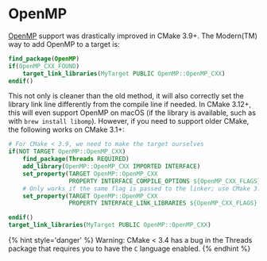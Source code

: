 # OpenMP

[OpenMP] support was drastically improved in CMake 3.9+. The Modern(TM) way to add OpenMP to a target is:


```cmake
find_package(OpenMP)
if(OpenMP_CXX_FOUND)
    target_link_libraries(MyTarget PUBLIC OpenMP::OpenMP_CXX)
endif()
```

This not only is cleaner than the old method, it will also correctly set the library link line differently from the compile line if needed. In CMake 3.12+, this will even support OpenMP on macOS (if the library is available, such as with `brew install libomp`). However, if you need to support older CMake, the following works on CMake 3.1+:


```cmake
# For CMake < 3.9, we need to make the target ourselves
if(NOT TARGET OpenMP::OpenMP_CXX)
    find_package(Threads REQUIRED)
    add_library(OpenMP::OpenMP_CXX IMPORTED INTERFACE)
    set_property(TARGET OpenMP::OpenMP_CXX
                 PROPERTY INTERFACE_COMPILE_OPTIONS ${OpenMP_CXX_FLAGS})
    # Only works if the same flag is passed to the linker; use CMake 3.9+ otherwise (Intel, AppleClang)
    set_property(TARGET OpenMP::OpenMP_CXX
                 PROPERTY INTERFACE_LINK_LIBRARIES ${OpenMP_CXX_FLAGS} Threads::Threads)

endif()
target_link_libraries(MyTarget PUBLIC OpenMP::OpenMP_CXX)
```

{% hint style='danger' %}
Warning: CMake < 3.4 has a bug in the Threads package that requires you to have the `C` language enabled.
{% endhint %}

[OpenMP]: https://cmake.org/cmake/help/latest/module/FindOpenMP.html
